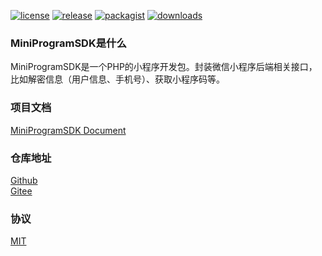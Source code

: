 [![license](https://img.shields.io/github/license/hillpy/MiniProgramSDK.svg)](https://github.com/hillpy/MiniProgramSDK/blob/master/LICENSE)
[![release](https://img.shields.io/github/release/hillpy/MiniProgramSDK.svg)](https://img.shields.io/github/release/hillpy/MiniProgramSDK.svg)
[![packagist](https://img.shields.io/packagist/v/hillpy/mini-program-sdk.svg)](https://packagist.org/packages/hillpy/mini-program-sdk)
[![downloads](https://img.shields.io/packagist/dt/hillpy/mini-program-sdk.svg)](https://img.shields.io/packagist/dt/hillpy/mini-program-sdk.svg)

### MiniProgramSDK是什么

MiniProgramSDK是一个PHP的小程序开发包。封装微信小程序后端相关接口，比如解密信息（用户信息、手机号）、获取小程序码等。

### 项目文档

[MiniProgramSDK Document](https://hillpy.github.io/MiniProgramSDK/v1/)

### 仓库地址

[Github](https://github.com/hillpy/MiniProgramSDK "MiniProgramSDK")<br>
[Gitee](https://gitee.com/hillpy/MiniProgramSDK "MiniProgramSDK")<br>

### 协议

[MIT](https://github.com/hillpy/MiniProgramSDK/blob/master/LICENSE "MIT")<br>
